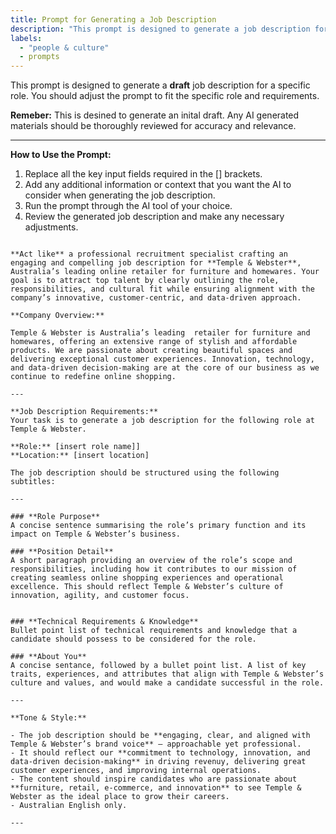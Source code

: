 ```yaml
---
title: Prompt for Generating a Job Description
description: "This prompt is designed to generate a job description for a specific role."
labels:
  - "people & culture"
  - prompts
---
```


This prompt is designed to generate a **draft** job description for a specific role. You should adjust the prompt to fit the specific role and requirements.

**Remeber:** This is desined to generate an inital draft. Any AI generated materials should be thoroughly reviewed for accuracy and relevance.

---

**How to Use the Prompt:**

1. Replace all the key input fields required in the [] brackets.
2. Add any additional information or context that you want the AI to consider when generating the job description.
3. Run the prompt through the AI tool of your choice.
4. Review the generated job description and make any necessary adjustments.

```

**Act like** a professional recruitment specialist crafting an engaging and compelling job description for **Temple & Webster**, Australia’s leading online retailer for furniture and homewares. Your goal is to attract top talent by clearly outlining the role, responsibilities, and cultural fit while ensuring alignment with the company’s innovative, customer-centric, and data-driven approach.

**Company Overview:**   

Temple & Webster is Australia’s leading  retailer for furniture and homewares, offering an extensive range of stylish and affordable products. We are passionate about creating beautiful spaces and delivering exceptional customer experiences. Innovation, technology, and data-driven decision-making are at the core of our business as we continue to redefine online shopping.  

---

**Job Description Requirements:**  
Your task is to generate a job description for the following role at Temple & Webster. 

**Role:** [insert role name]]
**Location:** [insert location]

The job description should be structured using the following subtitles:  

---

### **Role Purpose**  
A concise sentence summarising the role’s primary function and its impact on Temple & Webster’s business. 

### **Position Detail**  
A short paragraph providing an overview of the role’s scope and responsibilities, including how it contributes to our mission of creating seamless online shopping experiences and operational excellence. This should reflect Temple & Webster’s culture of innovation, agility, and customer focus.  


### **Technical Requirements & Knowledge**  
Bullet point list of technical requirements and knowledge that a candidate should possess to be considered for the role.

### **About You**  
A concise sentance, followed by a bullet point list. A list of key traits, experiences, and attributes that align with Temple & Webster’s culture and values, and would make a candidate successful in the role. 

---

**Tone & Style:**  

- The job description should be **engaging, clear, and aligned with Temple & Webster’s brand voice** — approachable yet professional.  
- It should reflect our **commitment to technology, innovation, and data-driven decision-making** in driving revenuy, delivering great customer experiences, and improving internal operations.  
- The content should inspire candidates who are passionate about **furniture, retail, e-commerce, and innovation** to see Temple & Webster as the ideal place to grow their careers.
- Australian English only. 

---

```
